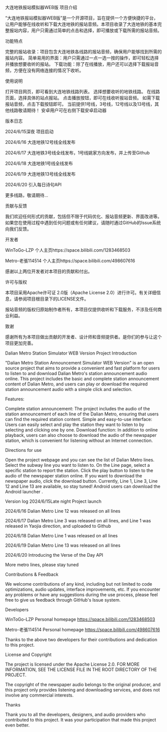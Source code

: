 大连地铁报站模拟器WEB版
项目介绍

“大连地铁报站模拟器WEB版”是一个开源项目，旨在提供一个方便快捷的平台，让用户能够在线收听和下载大连地铁的报站音频。本项目收录了大连地铁的基本完整报站内容，用户只需通过简单的点击和选择，即可播放或下载所需的报站音频。

功能特点

完整的报站收录：项目包含大连地铁各线路的报站音频，确保用户能够找到所需的报站内容。
简单易用的界面：用户只需通过一点一选一按的操作，即可轻松选择并播放想要收听的报站。
下载功能：除了在线播放，用户还可以选择下载报站音频，方便在没有网络连接的情况下收听。

使用说明

打开项目网页，即可看到大连地铁线路列表。
选择想要收听的地铁线路。
在线路页面，选择具体的站点报站。
点击播放按钮，即可在线收听报站音频。
如需下载报站音频，点击下载按钮即可。
当前提供1号线，3号线，12号线以及13号线，其他线路敬请期待！
安卓用户可在右侧下载安卓启动器

版本日志

2024/6/15深夜 项目启动

2024/6/16 大连地铁12号线全线发布

2024/6/17 大连地铁3号线全线发布，1号线姚家方向发布，并上传至Github

2024/6/18 大连地铁1号线全线发布

2024/6/19 大连地铁13号线全线发布

2024/6/20 引入每日诗句API

更多线路，敬请期待…

贡献与反馈

我们欢迎任何形式的贡献，包括但不限于代码优化、报站音频更新、界面改进等。如果您在使用过程中遇到任何问题或有任何建议，请随时通过GitHub的Issue系统向我们反馈。

开发者

WinToGo-LZP
个人主页https://space.bilibili.com/1283468503

Metro-老張114514
个人主页https://space.bilibili.com/498607616

感谢以上两位开发者对本项目的贡献和付出。

许可与版权

本项目采用Apache许可证 2.0版（Apache License 2.0）进行许可。有关详细信息，请参阅项目根目录下的LICENSE文件。

报站音频的版权归原始制作者所有，本项目仅提供收听和下载服务，不涉及任何商业利益。

致谢

感谢所有为本项目做出贡献的开发者、设计师和音频提供者。是你们的参与让这个项目更加完善。

Dalian Metro Station Simulator WEB Version
Project Introduction

"Dalian Metro Station Announcement Simulator WEB Version" is an open source project that aims to provide a convenient and fast platform for users to listen to and download Dalian Metro's station announcement audio online. This project includes the basic and complete station announcement content of Dalian Metro, and users can play or download the required station announcement audio with a simple click and selection.

Features:

Complete station announcement: The project includes the audio of the station announcement of each line of the Dalian Metro, ensuring that users can find the required station content.
Simple and easy-to-use interface: Users can easily select and play the station they want to listen to by selecting and clicking one by one.
Download function: In addition to online playback, users can also choose to download the audio of the newspaper station, which is convenient for listening without an Internet connection.

Directions for use

Open the project webpage and you can see the list of Dalian Metro lines.
Select the subway line you want to listen to.
On the Line page, select a specific station to report the station.
Click the play button to listen to the audio of the newspaper station online.
If you want to download the newspaper audio, click the download button.
Currently, Line 1, Line 3, Line 12 and Line 13 are available, so stay tuned!
Android users can download the Android launcher .

Version log
2024/6/15Late night   Project launch 

2024/6/16 Dalian Metro Line 12 was released on all lines

2024/6/17 Dalian Metro Line 3 was released on all lines, and Line 1 was released in Yaojia direction, and uploaded to Github

2024/6/18 Dalian Metro Line 1 was released on all lines

2024/6/19 Dalian Metro Line 13 was released on all lines

2024/6/20 Introducing the Verse of the Day API

More metro lines, please stay tuned

Contributions & Feedback

We welcome contributions of any kind, including but not limited to code optimizations, audio updates, interface improvements, etc. If you encounter any problems or have any suggestions during the use process, please feel free to give us feedback through GitHub's Issue system.

Developers

WinToGo-LZP
Personal homepage https://space.bilibili.com/1283468503

Metro-老張114514
Personal homepage https://space.bilibili.com/498607616

Thanks to the above two developers for their contributions and dedication to this project.

License and Copyright

The project is licensed under the Apache License 2.0. FOR MORE INFORMATION, SEE THE LICENSE FILE IN THE ROOT DIRECTORY OF THE PROJECT.

The copyright of the newspaper audio belongs to the original producer, and this project only provides listening and downloading services, and does not involve any commercial interests.

Thanks

Thank you to all the developers, designers, and audio providers who contributed to this project. It was your participation that made this project even better.

